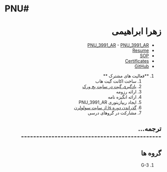 
 # PNU# 

<div dir="rtl">

# زهرا ابراهیمی
- [PNU_3991_AR](https://github.com/ebrahimiz/PNU_3991_AR)	- [PNU_3991_AR](https://github.com/ebrahimiz/PNU_3991_AR)
- [Resume](https://ebrahimiz.github.io/Resume/) 	
- [SOP](https://ebrahimiz.github.io/SOP/)
- [Certificates](https://ebrahimiz.github.io/Certificates/)
- [GitHub](https://github.com/ebrahimiz)	

 
1. **فعالیت های مشترک **
     1.  ساخت اکانت گیت هاب
    2. [یادگیری گیت در سایت پچ ورک](http://jlord.us/patchwork/)	   
    3.  ارائه رزومه
    4.  ارائه انگیزه نامه
    5. ایجاد ریپازیتوری PNU_3991_AR	   
    6. [گذراندن دوره js از سایت سولولرن](http://Sololearn.com)	 
    7.  مشارکت در گروهای درسی
 
 
 **ترجمه**...   
    ----------------------------------------------
------------------------------------------
## گروه ها
<a name="G3"></a>	<a name="G3"></a>
1. G-3	
  >
